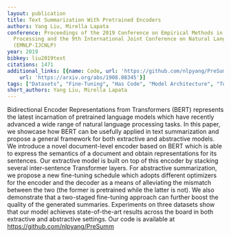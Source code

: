 ```yaml
---
layout: publication
title: Text Summarization With Pretrained Encoders
authors: Yang Liu, Mirella Lapata
conference: Proceedings of the 2019 Conference on Empirical Methods in Natural Language
  Processing and the 9th International Joint Conference on Natural Language Processing
  (EMNLP-IJCNLP)
year: 2019
bibkey: liu2019text
citations: 1471
additional_links: [{name: Code, url: 'https://github.com/nlpyang/PreSumm'}, {name: Paper,
    url: 'https://arxiv.org/abs/1908.08345'}]
tags: ["Datasets", "Fine-Tuning", "Has Code", "Model Architecture", "Tools"]
short_authors: Yang Liu, Mirella Lapata
---
```

Bidirectional Encoder Representations from Transformers (BERT) represents the
latest incarnation of pretrained language models which have recently advanced a
wide range of natural language processing tasks. In this paper, we showcase how
BERT can be usefully applied in text summarization and propose a general
framework for both extractive and abstractive models. We introduce a novel
document-level encoder based on BERT which is able to express the semantics of
a document and obtain representations for its sentences. Our extractive model
is built on top of this encoder by stacking several inter-sentence Transformer
layers. For abstractive summarization, we propose a new fine-tuning schedule
which adopts different optimizers for the encoder and the decoder as a means of
alleviating the mismatch between the two (the former is pretrained while the
latter is not). We also demonstrate that a two-staged fine-tuning approach can
further boost the quality of the generated summaries. Experiments on three
datasets show that our model achieves state-of-the-art results across the board
in both extractive and abstractive settings. Our code is available at
https://github.com/nlpyang/PreSumm